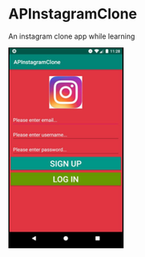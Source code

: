 # APInstagramClone
An instagram clone app while learning

<img src="https://github.com/Sheshank-Srivastava/APInstagramClone/blob/master/screenshot/instaclone.JPG" width="230" height="400">
